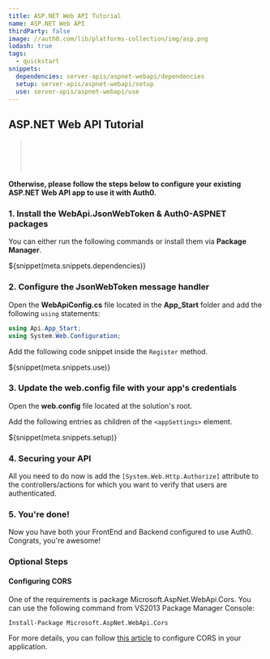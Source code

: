 ```yaml
---
title: ASP.NET Web API Tutorial
name: ASP.NET Web API
thirdParty: false
image: //auth0.com/lib/platforms-collection/img/asp.png
lodash: true
tags:
  - quickstart
snippets:
  dependencies: server-apis/aspnet-webapi/dependencies
  setup: server-apis/aspnet-webapi/setup
  use: server-apis/aspnet-webapi/use
---
```


## ASP.NET Web API Tutorial

<div class="package" style="text-align: center;">
  <blockquote>
    <a href="/auth0.net/master/create-package?path=examples/webapi&filePath=examples/webapi/Api/Web.config&type=replace${account.clientParam}" class="btn btn-lg btn-success btn-package" style="text-transform: uppercase; color: white">
      <span style="display: block">Download a Seed project</span>
      <% if (account.userName) { %>
        <span class="smaller" style="display:block; font-size: 11px">with your Auth0 API Keys already set and configured</span>
      <% } %>
    </a>
  </blockquote>
</div>

**Otherwise, please follow the steps below to configure your existing ASP.NET Web API app to use it with Auth0.**

### 1. Install the WebApi.JsonWebToken &amp; Auth0-ASPNET packages

You can either run the following commands or install them via **Package Manager**.

${snippet(meta.snippets.dependencies)}

### 2. Configure the JsonWebToken message handler

Open the **WebApiConfig.cs** file located in the **App_Start** folder and add the following `using` statements:
```cs
using Api.App_Start;
using System.Web.Configuration;
```

Add the following code snippet inside the `Register` method.

${snippet(meta.snippets.use)}

### 3. Update the web.config file with your app's credentials
Open the **web.config** file located at the solution's root.

Add the following entries as children of the `<appSettings>` element.

${snippet(meta.snippets.setup)}

### 4. Securing your API
All you need to do now is add the `[System.Web.Http.Authorize]` attribute to the controllers/actions for which you want to verify that users are authenticated.

### 5. You're done!

Now you have both your FrontEnd and Backend configured to use Auth0. Congrats, you're awesome!


### Optional Steps
#### Configuring CORS

One of the requirements is package Microsoft.AspNet.WebApi.Cors. You can use the following command from VS2013 Package Manager Console:

`Install-Package Microsoft.AspNet.WebApi.Cors`

For more details, you can follow [this article](http://www.asp.net/web-api/overview/security/enabling-cross-origin-requests-in-web-api) to configure CORS in your application.
